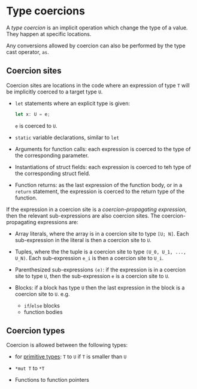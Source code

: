 # Type coercions

A _type coercion_ is an implicit operation which change the type of a value. They happen at specific locations.

Any conversions allowed by coercion can also be performed by the type cast operator, `as`.

## Coercion sites

Coercion sites are locations in the code where an expression of type `T` will be implicitly coerced to a target type `U`.

- `let` statements where an explicit type is given:
    ```rust
    let x: U = e;
    ```
    `e` is coerced to `U`.

- `static` variable declarations, similar to `let`

- Arguments for function calls: each expression is coerced to the type of the corresponding parameter.

- Instantiations of struct fields: each expression is coerced to teh type of the corresponding struct field.

- Function returns: as the last expression of the function body, or in a `return` statement, the expression is coerced to the return type of the function.

If the expression in a coercion site is a _coercion-propagating expression_, then the relevant sub-expressions are also coercion sites. The coercion-propagating expressions are:

- Array literals, where the array is in a coercion site to type `[U; N]`. Each sub-expression in the literal is then a coercion site to `U`.

- Tuples, where the the tuple is a coercion site to type `(U_0, U_1, ..., U_N)`. Each sub-expression `e_i` is then a coercion site to `U_i`.

- Parenthesized sub-expressions `(e)`: if the expression is in a coercion site to type `U`, then the sub-expression `e` is a coercion site to `U`.

- Blocks: if a block has type `U` then the last expression in the block is a coercion site to `U`. e.g.
    - `if`/`else` blocks
    - function bodies

## Coercion types

Coercion is allowed between the following types:

- for [primitive types](./types.md#primitive-types): `T` to `U` if `T` is smaller than `U`

- `*mut T` to `*T`

- Functions to function pointers
